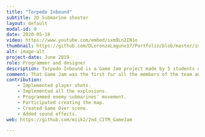 ```yaml
---
title: "Torpedo Inbound"
subtitle: 2D Submarine shooter
layout: default
modal-id: 0
date: 2020-05-18
video: https://www.youtube.com/embed/sxm9Ln2IN1o
thumbnail: https://github.com/DLorenzoLaguno17/Portfolio/blob/master/img/portfolio/Torpedo.gif?raw=true
alt: image-alt
project-date: June 2019
role: Programmer and designer
description: Torpedo Inbound is a Game Jam project made by 5 students during the 2nd CITM Game Jam. It is a submarine shooter game in the depths of the ocean that was developed with the Unity 2D Engine and the Tiled Map Editor. In it the player confronts treacherous sea mines and other submarines. As a player you can either throw your own mines or shoot powerful torpedos. Besides, the deeper you go, the darker the scenery becomes, so the submarine has a front spotlight that helps it illuminate towards where it is facing.
comment: That Game Jam was the first for all the members of the team and only one of us had previously worked a bit with Unity before, so we were watching tutorials and learning how the engine worked at the same time we were making the game.
contribution: 
    - Implemented player shots.
    - Implemented all the explosions.
    - Programmed enemy submarines' movement.
    - Participated creating the map.
    - Created Game Over scene.
    - Added sound effects.
web: https://github.com/miik2/2nd_CITM_GameJam

---
```

